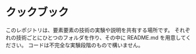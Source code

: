 # クックブック
このレポジトリは、要素要素の技術の実験や説明を共有する場所です。
それぞれの技術ごとにひとつのフォルダを作り、その中に README.md を用意してください。
コードは不完全な実験段階のもので構いません。


